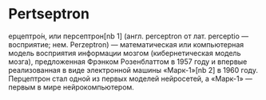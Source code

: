 # Pertseptron
ерцептро́н, или персептрон[nb 1] (англ. perceptron от лат. perceptio — восприятие; нем. Perzeptron) — математическая или компьютерная модель восприятия информации мозгом (кибернетическая модель мозга), предложенная Фрэнком Розенблаттом в 1957 году и впервые реализованная в виде электронной машины «Марк-1»[nb 2] в 1960 году. Перцептрон стал одной из первых моделей нейросетей, а «Марк-1» — первым в мире нейрокомпьютером.
